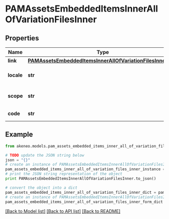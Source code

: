 # PAMAssetsEmbeddedItemsInnerAllOfVariationFilesInner


## Properties
Name | Type | Description | Notes
------------ | ------------- | ------------- | -------------
**link** | [**PAMAssetsEmbeddedItemsInnerAllOfVariationFilesInnerLink**](PAMAssetsEmbeddedItemsInnerAllOfVariationFilesInnerLink.md) |  | [optional] 
**locale** | **str** | Locale code of the variation | [optional] 
**scope** | **str** | Channel code of the variation | [optional] 
**code** | **str** | Code of the variation | [optional] 

## Example

```python
from akeneo.models.pam_assets_embedded_items_inner_all_of_variation_files_inner import PAMAssetsEmbeddedItemsInnerAllOfVariationFilesInner

# TODO update the JSON string below
json = "{}"
# create an instance of PAMAssetsEmbeddedItemsInnerAllOfVariationFilesInner from a JSON string
pam_assets_embedded_items_inner_all_of_variation_files_inner_instance = PAMAssetsEmbeddedItemsInnerAllOfVariationFilesInner.from_json(json)
# print the JSON string representation of the object
print PAMAssetsEmbeddedItemsInnerAllOfVariationFilesInner.to_json()

# convert the object into a dict
pam_assets_embedded_items_inner_all_of_variation_files_inner_dict = pam_assets_embedded_items_inner_all_of_variation_files_inner_instance.to_dict()
# create an instance of PAMAssetsEmbeddedItemsInnerAllOfVariationFilesInner from a dict
pam_assets_embedded_items_inner_all_of_variation_files_inner_form_dict = pam_assets_embedded_items_inner_all_of_variation_files_inner.from_dict(pam_assets_embedded_items_inner_all_of_variation_files_inner_dict)
```
[[Back to Model list]](../README.md#documentation-for-models) [[Back to API list]](../README.md#documentation-for-api-endpoints) [[Back to README]](../README.md)


